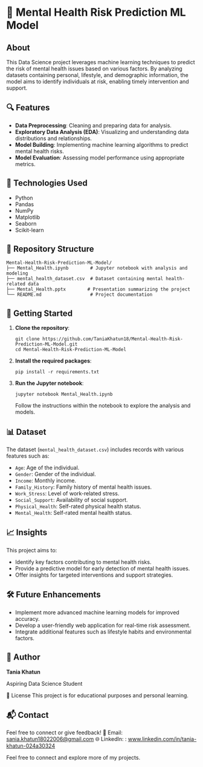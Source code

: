 # 🧠 Mental Health Risk Prediction ML Model

## About

This Data Science project leverages machine learning techniques to predict the risk of mental health issues based on various factors. By analyzing datasets containing personal, lifestyle, and demographic information, the model aims to identify individuals at risk, enabling timely intervention and support.

## 🔍 Features

* **Data Preprocessing**: Cleaning and preparing data for analysis.
* **Exploratory Data Analysis (EDA)**: Visualizing and understanding data distributions and relationships.
* **Model Building**: Implementing machine learning algorithms to predict mental health risks.
* **Model Evaluation**: Assessing model performance using appropriate metrics.

## 🧰 Technologies Used

* Python
* Pandas
* NumPy
* Matplotlib
* Seaborn
* Scikit-learn

## 📁 Repository Structure

```
Mental-Health-Risk-Prediction-ML-Model/
├── Mental_Health.ipynb        # Jupyter notebook with analysis and modeling
├── mental_health_dataset.csv  # Dataset containing mental health-related data
├── Mental_Health.pptx        # Presentation summarizing the project
└── README.md                  # Project documentation
```

## 🚀 Getting Started

1. **Clone the repository**:

   ```
   git clone https://github.com/TaniaKhatun18/Mental-Health-Risk-Prediction-ML-Model.git
   cd Mental-Health-Risk-Prediction-ML-Model
   ```

2. **Install the required packages**:

   ```
   pip install -r requirements.txt
   ```

3. **Run the Jupyter notebook**:

   ```
   jupyter notebook Mental_Health.ipynb
   ```

   Follow the instructions within the notebook to explore the analysis and models.

## 📊 Dataset

The dataset (`mental_health_dataset.csv`) includes records with various features such as:

* `Age`: Age of the individual.
* `Gender`: Gender of the individual.
* `Income`: Monthly income.
* `Family_History`: Family history of mental health issues.
* `Work_Stress`: Level of work-related stress.
* `Social_Support`: Availability of social support.
* `Physical_Health`: Self-rated physical health status.
* `Mental_Health`: Self-rated mental health status.

## 📈 Insights

This project aims to:

* Identify key factors contributing to mental health risks.
* Provide a predictive model for early detection of mental health issues.
* Offer insights for targeted interventions and support strategies.

## 🛠️ Future Enhancements

* Implement more advanced machine learning models for improved accuracy.
* Develop a user-friendly web application for real-time risk assessment.
* Integrate additional features such as lifestyle habits and environmental factors.

## 👤 Author

**Tania Khatun**

Aspiring Data Science Student

📄 License
This project is for educational purposes and personal learning.

## 📬 Contact
Feel free to connect or give feedback!
📧 Email: sania.khatun18022006@gmail.com
🌐 LinkedIn: : www.linkedin.com/in/tania-khatun-024a30324

Feel free to connect and explore more of my projects.


